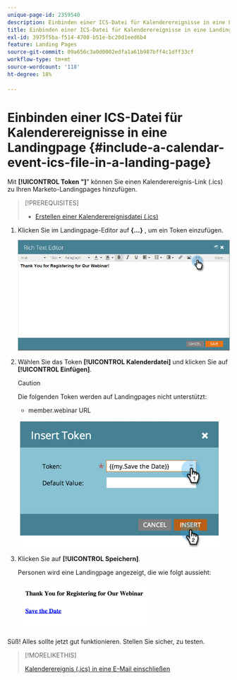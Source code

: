 ```yaml
---
unique-page-id: 2359540
description: Einbinden einer ICS-Datei für Kalenderereignisse in eine Landingpage - Marketo-Dokumente - Produktdokumentation
title: Einbinden einer ICS-Datei für Kalenderereignisse in eine Landingpage
exl-id: 3975f5ba-f514-4708-b51e-bc20d1eed6b4
feature: Landing Pages
source-git-commit: 09a656c3a0d0002edfa1a61b987bff4c1dff33cf
workflow-type: tm+mt
source-wordcount: '118'
ht-degree: 18%

---
```


# Einbinden einer ICS-Datei für Kalenderereignisse in eine Landingpage {#include-a-calendar-event-ics-file-in-a-landing-page}

Mit **[!UICONTROL Token &quot;]**&quot; können Sie einen Kalenderereignis-Link (.ics) zu Ihren Marketo-Landingpages hinzufügen.

>[!PREREQUISITES]
>
>* [Erstellen einer Kalenderereignisdatei (.ics)](/help/marketo/product-docs/email-marketing/general/functions-in-the-editor/create-a-calendar-event-ics-file.md)

1. Klicken Sie im Landingpage-Editor auf **{...}** , um ein Token einzufügen.

   ![](assets/image2015-7-8-17-3a51-3a29.png)

1. Wählen Sie das Token **[!UICONTROL Kalenderdatei]** und klicken Sie auf **[!UICONTROL Einfügen]**.

   >[!CAUTION]
   >
   >Die folgenden Token werden auf Landingpages nicht unterstützt:
   >
   >* member.webinar URL

   ![](assets/image2015-1-6-16-3a31-3a28.png)

1. Klicken Sie auf **[!UICONTROL Speichern]**.

   Personen wird eine Landingpage angezeigt, die wie folgt aussieht:

   ![](assets/image2015-1-6-16-3a42-3a51.png)

Süß! Alles sollte jetzt gut funktionieren. Stellen Sie sicher, zu testen.

>[!MORELIKETHIS]
>
>[Kalenderereignis (.ics) in eine E-Mail einschließen](/help/marketo/product-docs/email-marketing/general/functions-in-the-editor/include-a-calendar-event-ics-in-an-email.md)
